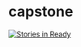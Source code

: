 # capstone

[![Stories in Ready](https://badge.waffle.io/quirkycorgi/capstone.png?label=ready&title=Ready)](http://waffle.io/quirkycorgi/capstone)